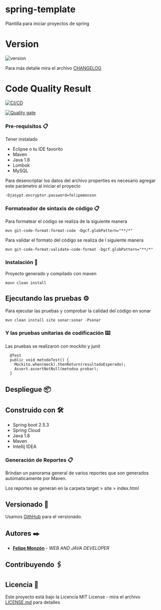 # spring-template
Plantilla para iniciar proyectos de spring

# Version
![version](https://img.shields.io/badge/version-1.0.0-blue.svg)

Para más detalle mira el archivo [CHANGELOG](CHANGELOG)

# Code Quality Result

[![CI/CD](https://github.com/felipemonzon/spring-template/actions/workflows/maven.yml/badge.svg)](https://github.com/felipemonzon/spring-template/actions/workflows/maven.yml)

[![Quality gate](https://sonarcloud.io/api/project_badges/quality_gate?project=felipemonzon_spring-template)](https://sonarcloud.io/summary/new_code?id=felipemonzon_spring-template)

### Pre-requisitos 📋
Tener instalado
* Eclipse o tu IDE favorito
* Maven
* Java 1.8
* Lombok
* MySQL

Para desencriptar los datos del archivo properties es necesario
agregar este parámetro al iniciar el proyecto

```
-Djasypt.encryptor.password=felipemonzon
```

### Formateador de sintaxis de código 📋
Para formatear el código se realiza de la siguiente manera

```
mvn git-code-format:format-code -Dgcf.globPattern="**/*"   
```
Para validar el formato del código se realiza de l siguiente manera

```
mvn git-code-format:validate-code-format -Dgcf.globPattern="**/*"
```

### Instalación 🔧

Proyecto generado y compilado con maven

```
mavn clean install
```

## Ejecutando las pruebas ⚙

Para ejecutar las pruebas y comprobar la calidad del código en sonar

```
mvn clean install site sonar:sonar -Psonar
```

### Y las pruebas unitarias de codificación ⌨️

Las pruebas se realizaron con mockito y junit

```
  @Test
  public void metodoTest() {
    Mockito.when(mock).thenReturn(resultadoEsperado);
    Assert.assertNotNull(metodoa probar);
  }
```

## Despliegue 📦

## Construido con 🛠️

* Spring boot 2.5.3
* Spring Cloud
* Java 1.8
* Maven
* Intellij IDEA

### Generación de Reportes 📋
Brindan un panorama general de varios reportes que son generados automaticamente por Maven.


Los reportes se generan en la carpeta target > site > index.html

## Versionado 📌

Usamos [GithHub](https://github.com/felipemonzon/spring-template) para el versionado.

## Autores ✒️

* **[Felipe Monzón](https://felipemonzon.github.io/)** - *WEB AND JAVA DEVELOPER*

## Contribuyendo 🖇


## Licencia 📄

Este proyecto está bajo la Licencia MIT License - mira el archivo [LICENSE.md](LICENSE) para detalles